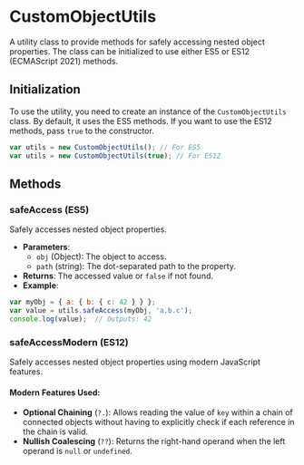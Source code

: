 # CustomObjectUtils

A utility class to provide methods for safely accessing nested object properties. The class can be initialized to use either ES5 or ES12 (ECMAScript 2021) methods.

## Initialization

To use the utility, you need to create an instance of the `CustomObjectUtils` class. By default, it uses the ES5 methods. If you want to use the ES12 methods, pass `true` to the constructor.

```javascript
var utils = new CustomObjectUtils(); // For ES5
var utils = new CustomObjectUtils(true); // For ES12
```

## Methods

### safeAccess (ES5)

Safely accesses nested object properties.

- **Parameters**:
  - `obj` (Object): The object to access.
  - `path` (string): The dot-separated path to the property.
- **Returns**: The accessed value or `false` if not found.
- **Example**:

```javascript
var myObj = { a: { b: { c: 42 } } };
var value = utils.safeAccess(myObj, 'a.b.c');
console.log(value);  // Outputs: 42
```

### safeAccessModern (ES12)

Safely accesses nested object properties using modern JavaScript features.

#### Modern Features Used:

- **Optional Chaining** (`?.`): Allows reading the value of `key` within a chain of connected objects without having to explicitly check if each reference in the chain is valid.
- **Nullish Coalescing** (`??`): Returns the right-hand operand when the left operand is `null` or `undefined`.

